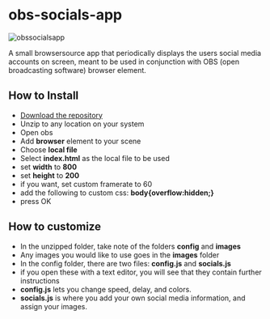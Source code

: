 # obs-socials-app
![obssocialsapp](https://github.com/VERTIGOJACK/obs-socials-app/assets/120652039/fb008c68-8271-427a-8baf-3dac2c9668c9)

A small browsersource app that periodically displays the users social media accounts on screen,
meant to be used in conjunction with OBS (open broadcasting software) browser element.

## How to Install
- [Download the repository](https://github.com/VERTIGOJACK/obs-socials-app/releases/tag/obs)
- Unzip to any location on your system
- Open obs
- Add **browser** element to your scene
- Choose **local file**
- Select **index.html** as the local file to be used
- set **width** to **800**
- set **height** to **200**
- if you want, set custom framerate to 60
- add the following to custom css: **body{overflow:hidden;}**
- press OK

## How to customize
- In the unzipped folder, take note of the folders **config** and **images**
- Any images you would like to use goes in the **images** folder
- In the config folder, there are two files: **config.js** and **socials.js**
- if you open these with a text editor, you will see that they contain further instructions
- **config.js** lets you change speed, delay, and colors.
- **socials.js** is where you add your own social media information, and assign your images.

